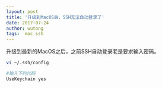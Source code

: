 ```yaml
---
layout: post
title: '升级到MacOS后，SSH无法自动登录了'
date: 2017-07-24
author: wutong
tags:  mac ssh
---
```


升级到最新的MacOS之后，之前SSH自动登录老是要求输入密码。

```bash
vi ~/.ssh/config

#输入下列代码
UseKeychain yes
```